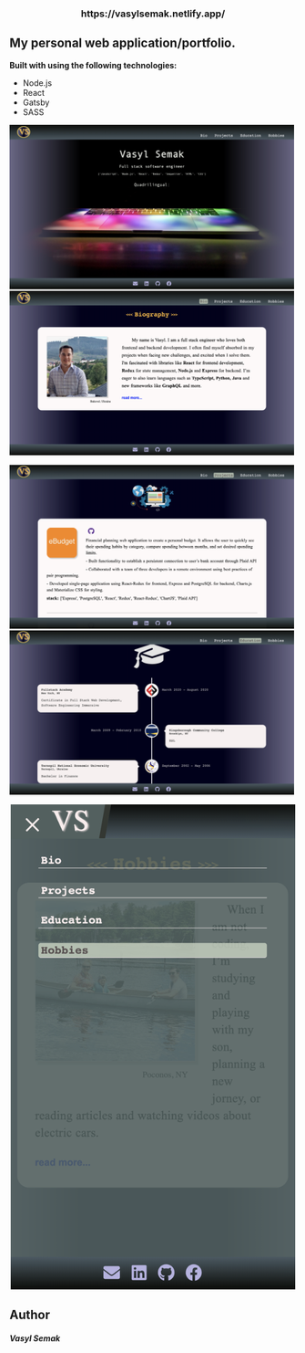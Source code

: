 <h3 align="center">
  https://vasylsemak.netlify.app/
</h3>

## My personal web application/portfolio.

**Built with using the following technologies:**

- Node.js
- React
- Gatsby
- SASS

<p>
  <img alt="p1" src="src/images/photo-1.png" width="500" />
  <img alt="p2" src="src/images/photo-2.png" width="500" />
</p>
<p>
  <img alt="p3" src="src/images/photo-3.png" width="500" />
  <img alt="p4" src="src/images/photo-4.png" width="500" />
</p>
<p align="center">
  <img alt="p5" src="src/images/photo-5.png" width="500" />
</p>

## Author

<h5>Vasyl Semak</h5>
